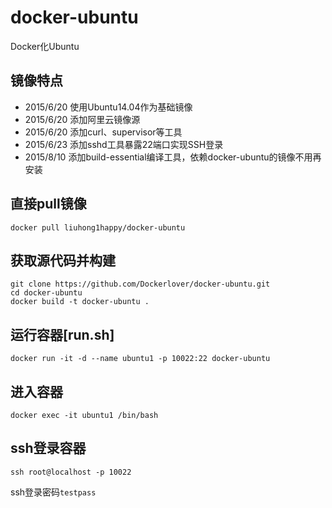 # docker-ubuntu
Docker化Ubuntu

## 镜像特点

- 2015/6/20 使用Ubuntu14.04作为基础镜像
- 2015/6/20 添加阿里云镜像源
- 2015/6/20 添加curl、supervisor等工具
- 2015/6/23 添加sshd工具暴露22端口实现SSH登录
- 2015/8/10 添加build-essential编译工具，依赖docker-ubuntu的镜像不用再安装

## 直接pull镜像

    docker pull liuhong1happy/docker-ubuntu

## 获取源代码并构建

    git clone https://github.com/Dockerlover/docker-ubuntu.git
    cd docker-ubuntu
    docker build -t docker-ubuntu .

## 运行容器[run.sh]

    docker run -it -d --name ubuntu1 -p 10022:22 docker-ubuntu

## 进入容器

    docker exec -it ubuntu1 /bin/bash

## ssh登录容器
        
    ssh root@localhost -p 10022

ssh登录密码`testpass`



